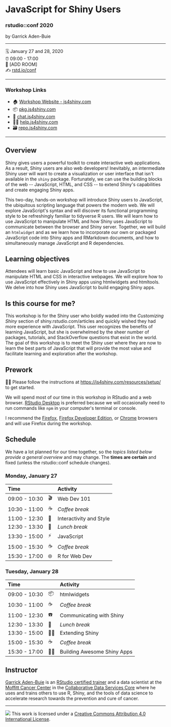 JavaScript for Shiny Users
================

### rstudio::conf 2020

by Garrick Aden-Buie

-----

:spiral_calendar: January 27 and 28, 2020  
:alarm_clock:     09:00 - 17:00  
:hotel:           \[ADD ROOM\]  
:writing_hand:    [rstd.io/conf](http://rstd.io/conf)

-----

### Workshop Links

- :house: [Workshop Website - js4shiny.com](https://www.js4shiny.com)
- :package: [pkg.js4shiny.com](https://pkg.js4shiny.com)
- :speech_balloon: [chat.js4shiny.com](https://chat.js4shiny.com)
- :raising_hand_woman: [help.js4shiny.com](https://help.js4shiny.com)
- :card_file_box: [repo.js4shiny.com](https://repo.js4shiny.com)

-----

## Overview

Shiny gives users a powerful toolkit to create interactive web applications. As a result, Shiny users are also web developers! Inevitably, an intermediate Shiny user will want to create a visualization or user interface that isn't available in the `shiny` package. Fortunately, we can use the building blocks of the web -- JavaScript, HTML, and CSS -- to extend Shiny's capabilities and create engaging Shiny apps.

This two-day, hands-on workshop will introduce Shiny users to JavaScript, the ubiquitous scripting language that powers the modern web. We will explore JavaScript's syntax and will discover its functional programming style to be refreshingly familiar to tidyverse R users. We will learn how to use JavaScript to manipulate HTML and how Shiny uses JavaScript to communicate between the browser and Shiny server. Together, we will build an `htmlwidget` and as we learn how to incorporate our own or packaged JavaScript code into Shiny apps and RMarkdown documents, and how to simultaneously manage JavaScript and R dependencies.

## Learning objectives

Attendees will learn basic JavaScript and how to use JavaScript to manipulate HTML and CSS in interactive webpages. We will explore how to use JavaScript effectively in Shiny apps using htmlwidgets and htmltools. We delve into how Shiny uses JavaScript to build engaging Shiny apps.

## Is this course for me?

This workshop is for the Shiny user who boldly waded into the *Customizing Shiny* section of shiny.rstudio.com/articles and quickly wished they had more experience with JavaScript. This user recognizes the benefits of learning JavaScript, but she is overwhelmed by the sheer number of packages, tutorials, and StackOverflow questions that exist in the world. The goal of this workshop is to meet the Shiny user where they are now to learn the best parts of JavaScript that will provide the most value and facilitate learning and exploration after the workshop.

## Prework

:woman_technologist: Please follow the instructions at https://js4shiny.com/resources/setup/ to get started.

We will spend most of our time in this workshop in RStudio and a web browser. [RStudio Desktop][rstudio-desktop] is preferred because we will occasionally need to run commands like `npm` in your computer's terminal or console.

I recommend the [Firefox], [Firefox Developer Edition][firefox-dev], or [Chrome] browsers and will use Firefox during the workshop.

[rstudio-desktop]: https://rstudio.com/products/rstudio/
[firefox]: https://www.mozilla.org/en-US/firefox/new/
[firefox-dev]: https://www.mozilla.org/en-US/firefox/developer/
[chrome]: https://www.google.com/chrome/


## Schedule

We have a lot planned for our time together,
so the _topics listed below provide a general overview_ and may change.
The **times are certain** and fixed
(unless the rstudio::conf schedule changes).

### Monday, January 27

| Time          |                        | Activity                |
| :------------ | ---------------------- | :---------------------- |
| 09:00 - 10:30 | :clapper:              | Web Dev 101             |
| 10:30 - 11:00 | :coffee:               | *Coffee break*          |
| 11:00 - 12:30 | :nail_care:            | Interactivity and Style |
| 12:30 - 13:30 | :bento:                | *Lunch break*           |
| 13:30 - 15:00 | :zap:                  | JavaScript              |
| 15:00 - 15:30 | :coffee:               | *Coffee break*          |
| 15:30 - 17:00 | :globe_with_meridians: | R for Web Dev           |

### Tuesday, January 28

| Time          |                  | Activity                    |
| :------------ | ---------------- | :-------------------------- |
| 09:00 - 10:30 | :package:        | htmlwidgets                 |
| 10:30 - 11:00 | :coffee:         | *Coffee break*              |
| 11:00 - 12:30 | :phone:          | Communicating with Shiny    |
| 12:30 - 13:30 | :bento:          | *Lunch break*               |
| 13:30 - 15:00 | :dancing_women:  | Extending Shiny             |
| 15:00 - 15:30 | :coffee:         | *Coffee break*              |
| 15:30 - 17:00 | :woman_juggling: | Building Awesome Shiny Apps |

## Instructor

[Garrick Aden-Buie][garrick] is an
[RStudio certified trainer][rstudio-trainer] and a data scientist at
the [Moffitt Cancer Center][moffitt] in the
[Collaborative Data Services Core][moffitt-cdsc] where he uses and trains
others to use R, Shiny, and the tools of data science to accelerate research
towards the prevention and cure of cancer.

[garrick]: https://www.garrickadenbuie.com
[moffitt]: https://moffitt.org
[moffitt-cdsc]: https://moffitt.org/research-science/shared-resources/collaborative-data-services/
[rstudio-trainer]: https://education.rstudio.com/trainers

-----

![](https://i.creativecommons.org/l/by/4.0/88x31.png) This work is
licensed under a [Creative Commons Attribution 4.0 International
License](https://creativecommons.org/licenses/by/4.0/).
